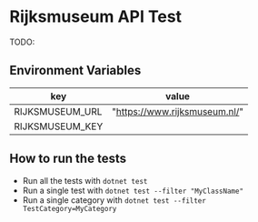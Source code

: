 # Rijksmuseum API Test

TODO:

## Environment Variables ##

| key             | value                                         |
|-----------------|-----------------------------------------------|
| RIJKSMUSEUM_URL |"https://www.rijksmuseum.nl/" |
| RIJKSMUSEUM_KEY |                                               |

## How to run the tests ##

* Run all the tests with `dotnet test`
* Run a single test with `dotnet test --filter "MyClassName"`
* Run a single category with `dotnet test --filter TestCategory=MyCategory`